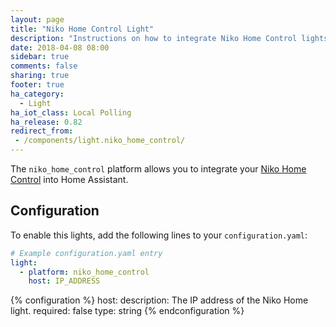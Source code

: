 ```yaml
---
layout: page
title: "Niko Home Control Light"
description: "Instructions on how to integrate Niko Home Control lights into Home Assistant."
date: 2018-04-08 08:00
sidebar: true
comments: false
sharing: true
footer: true
ha_category:
  - Light
ha_iot_class: Local Polling
ha_release: 0.82
redirect_from:
 - /components/light.niko_home_control/
---
```


The `niko_home_control` platform allows you to integrate your [Niko Home Control](https://www.niko.eu/enus/products/niko-home-control) into Home Assistant.

## Configuration

To enable this lights, add the following lines to your `configuration.yaml`:

```yaml
# Example configuration.yaml entry
light:
  - platform: niko_home_control
    host: IP_ADDRESS
```

{% configuration %}
host:
  description: The IP address of the Niko Home light.
  required: false
  type: string
{% endconfiguration %}
